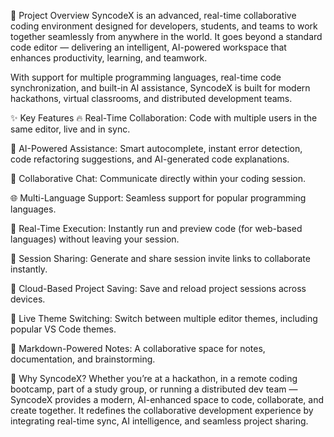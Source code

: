 📌 Project Overview
SyncodeX is an advanced, real-time collaborative coding environment designed for developers, students, and teams to work together seamlessly from anywhere in the world. It goes beyond a standard code editor — delivering an intelligent, AI-powered workspace that enhances productivity, learning, and teamwork.

With support for multiple programming languages, real-time code synchronization, and built-in AI assistance, SyncodeX is built for modern hackathons, virtual classrooms, and distributed development teams.

✨ Key Features
🔥 Real-Time Collaboration: Code with multiple users in the same editor, live and in sync.

🧠 AI-Powered Assistance: Smart autocomplete, instant error detection, code refactoring suggestions, and AI-generated code explanations.

💬 Collaborative Chat: Communicate directly within your coding session.

🌐 Multi-Language Support: Seamless support for popular programming languages.

🚀 Real-Time Execution: Instantly run and preview code (for web-based languages) without leaving your session.

📩 Session Sharing: Generate and share session invite links to collaborate instantly.

📑 Cloud-Based Project Saving: Save and reload project sessions across devices.

🎨 Live Theme Switching: Switch between multiple editor themes, including popular VS Code themes.

📓 Markdown-Powered Notes: A collaborative space for notes, documentation, and brainstorming.

📎 Why SyncodeX?
Whether you’re at a hackathon, in a remote coding bootcamp, part of a study group, or running a distributed dev team — SyncodeX provides a modern, AI-enhanced space to code, collaborate, and create together. It redefines the collaborative development experience by integrating real-time sync, AI intelligence, and seamless project sharing.

